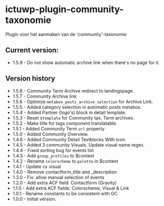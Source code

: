 # ictuwp-plugin-community-taxonomie
Plugin voor het aanmaken van de 'community'-taxonomie


## Current version:
* 1.5.9 - Do not show automatic archive link when there's no page for it.

## Version history
* 1.5.8 - Community Term Archive redirect to landingspage.
* 1.5.7 - Community Archive link
* 1.5.6 - Optimize `metabox_posts_archive_selection` for Archive Link.
* 1.5.5 - Added category selection in automatic posts metabox.
* 1.5.4 - Added Partner (logo's) block in detail template.
* 1.5.3 - Reset `$template` for Community tax. Term archives.
* 1.5.2 - Make title for tags component translatable.
* 1.5.1 - Added Community Term `url` property
* 1.5.0 - Added Community Overview.
* 1.4.6 - Added Community Detail Textblocks With Icon.
* 1.4.5 - Added 3 community Visuals. Update visual name regex.
* 1.4.4 - Fixed sorting bug for events list
* 1.4.3 - Add `group_profiles` to  $context
* 1.4.2 - Rename `colorscheme` to `palette` in $context
* 1.4.1 - Update cx visual
* 1.4.0 - Remove contactform_title and _description
* 1.3.0 - Fix: allow manual selection of events
* 1.2.0 - Add extra ACF field: Contactform (Gravity)
* 1.1.0 - Add extra ACF fields: Colorscheme, Visual & Link
* 1.0.1 - Rename constants to be consistent with GC
* 1.0.0 - Initial version.
